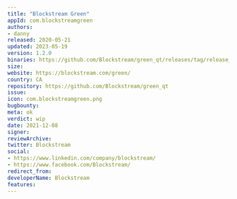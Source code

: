 ```yaml
---
title: "Blockstream Green"
appId: com.blockstreamgreen
authors:
- danny
released: 2020-05-21
updated: 2023-05-19
version: 1.2.0
binaries: https://github.com/Blockstream/green_qt/releases/tag/release_1.2.0
size: 
website: https://blockstream.com/green/
country: CA
repository: https://github.com/Blockstream/green_qt
issue: 
icon: com.blockstreamgreen.png
bugbounty: 
meta: ok
verdict: wip 
date: 2021-12-08
signer: 
reviewArchive: 
twitter: Blockstream
social:
- https://www.linkedin.com/company/blockstream/
- https://www.facebook.com/Blockstream/
redirect_from:
developerName: Blockstream
features:
--- 
```

